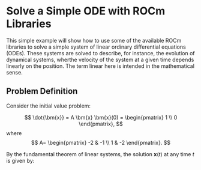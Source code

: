 # Solve a Simple ODE with ROCm Libraries

This simple example will show how to use some of the available ROCm libraries to solve a simple system of linear ordinary differential equations (ODEs).
These systems are solved to describe, for instance, the evolution of dynamical systems, wherthe velocity of the system at a given time depends linearly on the position. The term linear here is intended in the mathematical sense.

## Problem Definition

Consider the initial value problem:

$$
\dot{\bm{x}} = A \bm{x}
\bm{x}(0) = 
\begin{pmatrix}
1 \\
0
\end{pmatrix},
$$ 
where
$$
A=
\begin{pmatrix}
-2 & -1 \\
1 & -2
\end{pmatrix}.
$$

By the fundamental theorem of linear systems, the solution $\bm{x}(t)$ at any time $t$ is given by:


